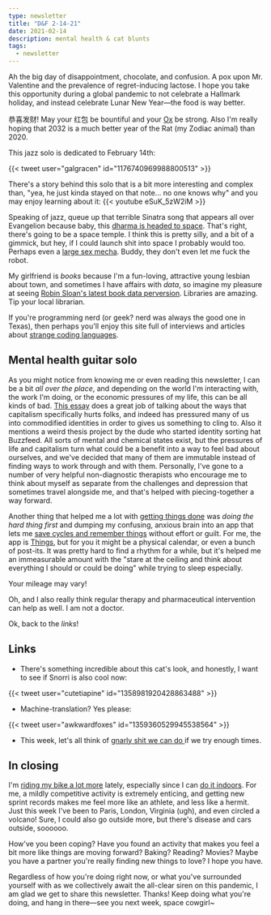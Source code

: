 ```yaml
---
type: newsletter
title: "D&F 2-14-21"
date: 2021-02-14
description: mental health & cat blunts
tags:
  - newsletter
---
```


Ah the big day of disappointment, chocolate, and confusion. A pox upon Mr. Valentine and the prevalence of regret-inducing lactose. I hope you take this opportunity during a global pandemic to not celebrate a Hallmark holiday, and instead celebrate Lunar New Year—the food is way better.

恭喜发财! May your 红包 be bountiful and your [Ox](https://chinesenewyear.net/zodiac/ox/) be strong. Also I'm really hoping that 2032 is a much better year of the Rat (my Zodiac animal) than 2020.

This jazz solo is dedicated to February 14th:

{{< tweet user="galgracen" id="1176740969988800513" >}}

There's a story behind this solo that is a bit more interesting and complex than, "yea, he just kinda stayed on that note... no one knows why" and you may enjoy learning about it:
{{< youtube eSuK_5zW2iM >}}

Speaking of jazz, queue up that terrible Sinatra song that appears all over Evangelion because baby, this [dharma is headed to space](http://www.asahi.com/sp/ajw/articles/14173139). That's right, there's going to be a space temple. I think this is pretty silly, and a bit of a gimmick, but hey, if I could launch shit into space I probably would too. Perhaps even a [large sex mecha](https://www.tokyokinky.com/tenga-gundam-mecha-robot-model/). Buddy, they don't even let me fuck the robot.

My girlfriend is _books_ because I'm a fun-loving, attractive young lesbian about town, and sometimes I have affairs with _data_, so imagine my pleasure at seeing [Robin Sloan's latest book data perversion](https://www.robinsloan.com/library-demand-list/). Libraries are amazing. Tip your local librarian.

If you're programming nerd (or geek? nerd was always the good one in Texas), then perhaps you'll enjoy this site full of interviews and articles about [strange coding languages](https://esoteric.codes/). 

## Mental health guitar solo

As you might notice from knowing me or even reading this newsletter, I can be a bit _all over the place_, and depending on the world I'm interacting with, the work I'm doing, or the economic pressures of my life, this can be all kinds of bad. [This essay](https://mentalhellth.substack.com/p/the-buzzfeed-ification-of-mental) does a great job of talking about the ways that capitalism specifically hurts folks, and indeed has pressured many of us into commodified identities in order to gives us something to cling to. Also it mentions a weird thesis project by the dude who started identity sorting hat Buzzfeed. All sorts of mental and chemical states exist, but the pressures of life and capitalism turn what could be a benefit into a way to feel bad about ourselves, and we've decided that many of them are immutable instead of finding ways to work through and with them. Personally, I've gone to a number of very helpful non-diagnostic therapists who encourage me to think about myself as separate from the challenges and depression that sometimes travel alongside me, and that's helped with piecing-together a way forward.

Another thing that helped me a lot with [getting things done](http://www.43folders.com/2004/09/08/getting-started-with-getting-things-done) was _doing the hard thing first_ and dumping my confusing, anxious brain into an app that lets me [save cycles and remember things](https://www.brookshelley.com/posts/2019-05-02-on-notes-and-todos/) without effort or guilt. For me, the app is [Things](https://things.app), but for you it might be a physical calendar, or even a bunch of post-its. It was pretty hard to find a rhythm for a while, but it's helped me an immeasurable amount with the "stare at the ceiling and think about everything I should or could be doing" while trying to sleep especially.

Your mileage may vary!

Oh, and I also really think regular therapy and pharmaceutical intervention can help as well. I am not a doctor.

Ok, back to the _links_!

## Links

- There's something incredible about this cat's look, and honestly, I want to see if Snorri is also cool now:

{{< tweet user="cutetiapine" id="1358981920428863488" >}}

- Machine-translation? Yes please:

{{< tweet user="awkwardfoxes" id="1359360529945538564" >}}

- This week, let's all think of [gnarly shit we can do ](https://kottke.org/21/02/1000-fails-lead-to-a-single-success)if we try enough times.

## In closing

I'm [riding my bike a lot more](https://www.zwift.com/athlete/6aa6ff7e-477c-4d39-b871-947953d8089e) lately, especially since I can [do it indoors](https://www.brookshelley.com/posts/2021-02-09-indoor-training/). For me, a mildly competitive activity is extremely enticing, and getting new sprint records makes me feel more like an athlete, and less like a hermit. Just this week I've been to Paris, London, Virginia (ugh), and even circled a volcano! Sure, I could also go outside more, but there's disease and cars outside, soooooo. 

How've you been coping? Have you found an activity that makes you feel a bit more like things are moving forward? Baking? Reading? Movies? Maybe you have a partner you're really finding new things to love? I hope you have.

Regardless of how you're doing right now, or what you've surrounded yourself with as we collectively await the all-clear siren on this pandemic, I am glad we get to share this newsletter. Thanks! Keep doing what you're doing, and hang in there—see you next week, space cowgirl~
